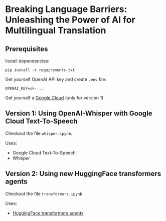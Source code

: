 # Breaking Language Barriers: Unleashing the Power of AI for Multilingual Translation

## Prerequisites

Install dependencies:
```
pip install -r requirements.txt
```

Get yourself OpenAI API key and create `.env` file:
```
OPENAI_KEY=sk-...
```

Get yourself a [Google Cloud](https://cloud.google.com/) (only for version 1)

## Version 1: Using OpenAI-Whisper with Google Cloud Text-To-Speech

Checkout the file `whisper.ipynb`. 

Uses: 
-  Google Cloud Text-To-Speech
- Whisper 

## Version 2: Using new HuggingFace transformers agents

Checkout the file `transformers.ipynb`

Uses: 
- [HuggingFace transformers agents](https://huggingface.co/docs/transformers/transformers_agents)



